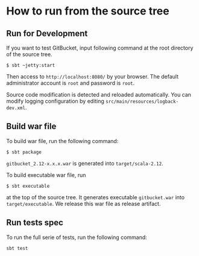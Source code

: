 How to run from the source tree
========

Run for Development
--------

If you want to test GitBucket, input following command at the root directory of the source tree.

```
$ sbt ~jetty:start
```

Then access to `http://localhost:8080/` by your browser. The default administrator account is `root` and password is `root`.

Source code modification is detected and reloaded automatically. You can modify logging configuration by editing `src/main/resources/logback-dev.xml`.

Build war file
--------

To build war file, run the following command:

```
$ sbt package
```

`gitbucket_2.12-x.x.x.war` is generated into `target/scala-2.12`.

To build executable war file, run

```
$ sbt executable
```

at the top of the source tree. It generates executable `gitbucket.war` into `target/executable`. We release this war file as release artifact.

Run tests spec
---------
To run the full serie of tests, run the following command:

```
sbt test
```
